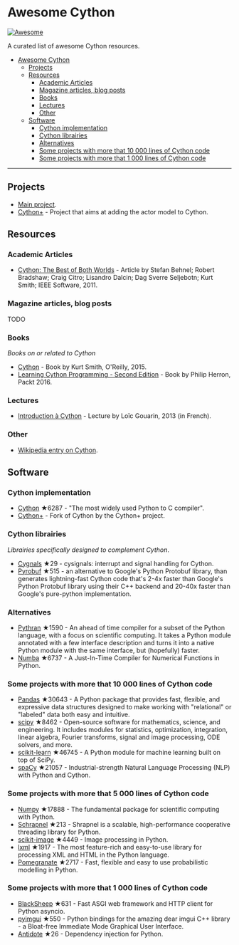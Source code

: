 # Awesome Cython

[![Awesome](https://cdn.rawgit.com/sindresorhus/awesome/d7305f38d29fed78fa85652e3a63e154dd8e8829/media/badge.svg)](https://github.com/sindresorhus/awesome)

A curated list of awesome Cython resources.

- [Awesome Cython](#awesome-cython)
  - [Projects](#projects)
  - [Resources](#resources)
    - [Academic Articles](#academic-articles)
    - [Magazine articles, blog posts](#magazine-articles-blog-posts)
    - [Books](#books)
    - [Lectures](#lectures)
    - [Other](#other)
  - [Software](#software)
    - [Cython implementation](#cython-implementation)
    - [Cython librairies](#cython-librairies)
    - [Alternatives](#alternatives)
    - [Some projects with more that 10 000 lines of Cython code](#some-projects-with-more-that-10-000-lines-of-cython-code)
    - [Some projects with more that 1 000 lines of Cython code](#some-projects-with-more-that-1-000-lines-of-cython-code)

---

## Projects

* [Main project](https://cython.org/).
* [Cython+](https://cython.plus/) - Project that aims at adding the actor model to Cython.


## Resources

### Academic Articles

* [Cython: The Best of Both Worlds](https://ieeexplore.ieee.org/document/5582062) - Article by Stefan Behnel; Robert Bradshaw; Craig Citro; Lisandro Dalcin; Dag Sverre Seljebotn; Kurt Smith; IEEE Software, 2011.

### Magazine articles, blog posts

TODO

### Books

*Books on or related to Cython*

* [Cython](https://www.amazon.fr/Cython-Kurt-Smith/dp/1491901551/) - Book by Kurt Smith, O'Reilly, 2015.
* [Learning Cython Programming - Second Edition](https://www.amazon.fr/Learning-Cython-Programming-Second-English-ebook/dp/B01A8T8XGK/) - Book by Philip Herron, Packt 2016.

### Lectures

* [Introduction à Cython](https://docplayer.fr/56207485-Introduction-a-cython.html) - Lecture by Loïc Gouarin, 2013 (in French).


### Other

* [Wikipedia entry on Cython](https://en.wikipedia.org/wiki/Cython).


## Software

### Cython implementation

- [Cython](https://github.com/cython/cython) ★6287 - "The most widely used Python to C compiler".
- [Cython+](https://lab.nexedi.com/nexedi/cython) - Fork of Cython by the Cython+ project.


### Cython librairies

*Librairies specifically designed to complement Cython*.

- [Cygnals](https://github.com/sagemath/cysignals) ★29 - cysignals: interrupt and signal handling for Cython.
- [Pyrobuf](https://github.com/appnexus/pyrobuf) ★515 - an alternative to Google's Python Protobuf library, than generates lightning-fast Cython code that's 2-4x faster than Google's Python Protobuf library using their C++ backend and 20-40x faster than Google's pure-python implementation.


### Alternatives

- [Pythran](https://github.com/serge-sans-paille/pythran) ★1590 - An ahead of time compiler for a subset of the Python language, with a focus on scientific computing. It takes a Python module annotated with a few interface description and turns it into a native Python module with the same interface, but (hopefully) faster.
- [Numba](https://github.com/numba/numba) ★6737 - A Just-In-Time Compiler for Numerical Functions in Python.


### Some projects with more that 10 000 lines of Cython code

- [Pandas](https://github.com/pydata/pandas) ★30643 - A Python package that provides fast, flexible, and expressive data structures designed to make working with "relational" or "labeled" data both easy and intuitive.
- [scipy](https://github.com/scipy/scipy) ★8462 - Open-source software for mathematics, science, and engineering. It includes modules for statistics, optimization, integration, linear algebra, Fourier transforms, signal and image processing, ODE solvers, and more.
- [scikit-learn](https://github.com/scikit-learn/scikit-learn) ★46745 - A Python module for machine learning built on top of SciPy.
- [spaCy](https://github.com/explosion/spaCy) ★21057 - Industrial-strength Natural Language Processing (NLP) with Python and Cython.

### Some projects with more that 5 000 lines of Cython code

- [Numpy](https://github.com/numpy/numpy) ★17888 - The fundamental package for scientific computing with Python.
- [Schrapnel](https://github.com/ironport/shrapnel) ★213 - Shrapnel is a scalable, high-performance cooperative threading library for Python.
- [scikit-image](https://github.com/scikit-image/scikit-image) ★4449 - Image processing in Python.
- [lxml](https://github.com/lxml/lxml) ★1917 - The most feature-rich and easy-to-use library for processing XML and HTML in the Python language.
- [Pomegranate](https://github.com/jmschrei/pomegranate) ★2717 - Fast, flexible and easy to use probabilistic modelling in Python.

### Some projects with more that 1 000 lines of Cython code

- [BlackSheep](https://github.com/RobertoPrevato/BlackSheep) ★631 - Fast ASGI web framework and HTTP client for Python asyncio.
- [pyimgui](https://github.com/swistakm/pyimgui) ★550 - Python bindings for the amazing dear imgui C++ library - a Bloat-free Immediate Mode Graphical User Interface.
- [Antidote](https://github.com/Finistere/antidote) ★26 - Dependency injection for Python.


